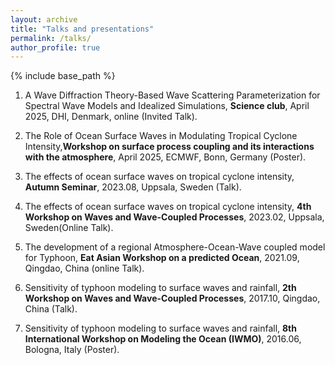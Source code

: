 ```yaml
---
layout: archive
title: "Talks and presentations"
permalink: /talks/
author_profile: true
---
```


{% include base_path %}

1. A Wave Diffraction Theory-Based Wave Scattering Parameterization for Spectral Wave Models and Idealized Simulations, **Science club**, April 2025, DHI, Denmark, online (Invited Talk).
  
2. The Role of Ocean Surface Waves in Modulating Tropical Cyclone Intensity,**Workshop on surface process coupling and its interactions with the atmosphere**, April 2025, ECMWF, Bonn, Germany (Poster).

3. The effects of ocean surface waves on tropical cyclone intensity, **Autumn Seminar**, 2023.08, Uppsala, Sweden (Talk).

4. The effects of ocean surface waves on tropical cyclone intensity, **4th Workshop on Waves and Wave-Coupled Processes**, 2023.02, Uppsala, Sweden(Online Talk).
  
5. The development of a regional Atmosphere-Ocean-Wave coupled model for Typhoon, **Eat Asian Workshop on a predicted Ocean**, 2021.09, Qingdao, China (online Talk).
   
6. Sensitivity of typhoon modeling to surface waves and rainfall, **2th Workshop on Waves and Wave-Coupled Processes**, 2017.10, Qingdao, China (Talk).
   
7. Sensitivity of typhoon modeling to surface waves and rainfall, **8th International Workshop on Modeling the Ocean (IWMO)**, 2016.06, Bologna, Italy (Poster).


